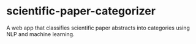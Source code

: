 # scientific-paper-categorizer
A web app that classifies scientific paper abstracts into categories using NLP and machine learning.
